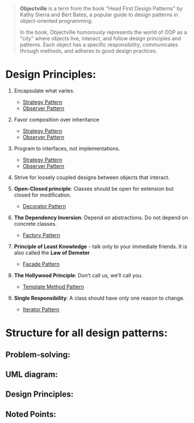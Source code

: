 > **Objectville** is a term from the book "Head First Design Patterns" by Kathy Sierra and Bert Bates, a popular guide to design patterns in object-oriented programming.
> 
> In the book, Objectville humorously represents the world of OOP as a "city" where objects live, interact, and follow design principles and patterns. Each object has a specific responsibility, communicates through methods, and adheres to good design practices.

# Design Principles:
1. Encapsulate what varies.
    - [Strategy Pattern](https://github.com/mvn-daipham2-hn/design_pattern_with_dart/blob/main/strategy_pattern/README.md#design-principles)
    - [Observer Pattern](https://github.com/mvn-daipham2-hn/design_pattern_with_dart/blob/main/observer_pattern/README.md#design-principles)   
2. Favor composition over inheritance
   - [Strategy Pattern](https://github.com/mvn-daipham2-hn/design_pattern_with_dart/blob/main/strategy_pattern/README.md#design-principles)
   - [Observer Pattern](https://github.com/mvn-daipham2-hn/design_pattern_with_dart/blob/main/observer_pattern/README.md#design-principles)
3. Program to interfaces, not implementations.
   - [Strategy Pattern](https://github.com/mvn-daipham2-hn/design_pattern_with_dart/blob/main/strategy_pattern/README.md#design-principles)
   - [Observer Pattern](https://github.com/mvn-daipham2-hn/design_pattern_with_dart/blob/main/observer_pattern/README.md#design-principles)
4. Strive for loosely coupled designs between objects that interact.
   
5. **Open-Closed principle**: Classes should be open for extension but closed for modification.
   - [Decorator Pattern](https://github.com/mvn-daipham2-hn/design_pattern_with_dart/blob/main/decorator_pattern/README.md#design-principles)
6. **The Dependency Inversion**: Depend on abstractions. Do not depend on concrete classes.
    - [Factory Pattern](https://github.com/mvn-daipham2-hn/design_pattern_with_dart/blob/main/factory_pattern/README.md#design-principles)   
7. **Principle of Least Knowledge** - talk only to your immediate friends. It is also called the **Law of Demeter**
    - [Facade Pattern](https://github.com/mvn-daipham2-hn/design_pattern_with_dart/blob/main/adapter_and_facade_patterns/README.md#design-principles)
8. **The Hollywood Principle**: Don’t call us, we’ll call you.
    - [Template Method Pattern](https://github.com/mvn-daipham2-hn/design_pattern_with_dart/blob/main/template_method_pattern/README.md#design-principles)
9. **Single Responsibility**: A class should have only one reason to change.
    - [Iterator Pattern](https://github.com/mvn-daipham2-hn/design_pattern_with_dart/blob/main/iterator_and_composite_patterns/README.md#design-principles)
    
# Structure for all design patterns:
## Problem-solving:

## UML diagram:

## Design Principles:

## Noted Points:


